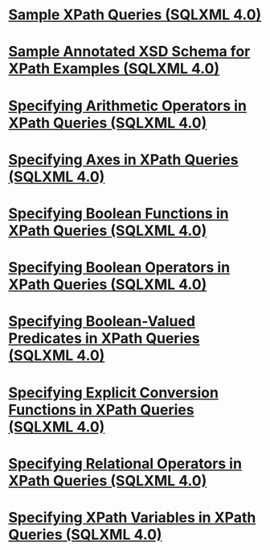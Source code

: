 # [Sample XPath Queries (SQLXML 4.0)](sample-xpath-queries-sqlxml-4-0.md)

# [Sample Annotated XSD Schema for XPath Examples (SQLXML 4.0)](sample-annotated-xsd-schema-for-xpath-examples-sqlxml-4-0.md)
# [Specifying Arithmetic Operators in XPath Queries (SQLXML 4.0)](specifying-arithmetic-operators-in-xpath-queries-sqlxml-4-0.md)
# [Specifying Axes in XPath Queries (SQLXML 4.0)](specifying-axes-in-xpath-queries-sqlxml-4-0.md)
# [Specifying Boolean Functions in XPath Queries (SQLXML 4.0)](specifying-boolean-functions-in-xpath-queries-sqlxml-4-0.md)
# [Specifying Boolean Operators in XPath Queries (SQLXML 4.0)](specifying-boolean-operators-in-xpath-queries-sqlxml-4-0.md)
# [Specifying Boolean-Valued Predicates in XPath Queries (SQLXML 4.0)](specifying-boolean-valued-predicates-in-xpath-queries-sqlxml-4-0.md)
# [Specifying Explicit Conversion Functions in XPath Queries (SQLXML 4.0)](specifying-explicit-conversion-functions-in-xpath-queries-sqlxml-4-0.md)
# [Specifying Relational Operators in XPath Queries (SQLXML 4.0)](specifying-relational-operators-in-xpath-queries-sqlxml-4-0.md)
# [Specifying XPath Variables in XPath Queries (SQLXML 4.0)](specifying-xpath-variables-in-xpath-queries-sqlxml-4-0.md)
